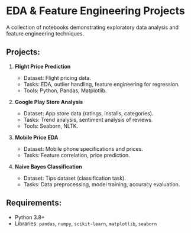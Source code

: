 # EDA & Feature Engineering Projects  
A collection of notebooks demonstrating exploratory data analysis and feature engineering techniques.  

## Projects:  
1. **Flight Price Prediction**  
   - Dataset: Flight pricing data.  
   - Tasks: EDA, outlier handling, feature engineering for regression.  
   - Tools: Python, Pandas, Matplotlib.  

2. **Google Play Store Analysis**  
   - Dataset: App store data (ratings, installs, categories).  
   - Tasks: Trend analysis, sentiment analysis of reviews.  
   - Tools: Seaborn, NLTK.  

3. **Mobile Price EDA**  
   - Dataset: Mobile phone specifications and prices.  
   - Tasks: Feature correlation, price prediction.  

4. **Naive Bayes Classification**  
   - Dataset: Tips dataset (classification task).  
   - Tasks: Data preprocessing, model training, accuracy evaluation.  

## Requirements:  
- Python 3.8+  
- Libraries: `pandas`, `numpy`, `scikit-learn`, `matplotlib`, `seaborn`  
